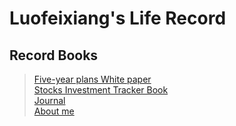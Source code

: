 # Luofeixiang's Life Record

## Record Books

> [Five-year plans White paper](docs/R00/)  
> [Stocks Investment Tracker Book](docs/R01/)  
> [Journal](docs/R02/)  
> [About me](docs/R03/)
